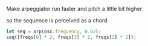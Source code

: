 Make arpeggiator run faster  and pitch a little bit higher

so the sequence is perceived as a chord

```js
let seq = arp(osc.frequency, 0.02);
seq([freqs[0] * 2, freqs[3] * 2, freqs[2] * 2]);
```
